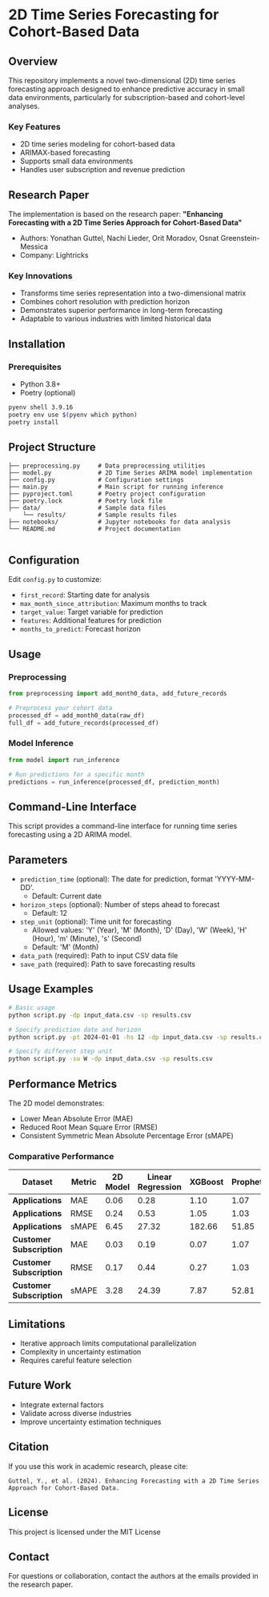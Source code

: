 # 2D Time Series Forecasting for Cohort-Based Data

## Overview

This repository implements a novel two-dimensional (2D) time series forecasting approach designed to enhance predictive accuracy in small data environments, particularly for subscription-based and cohort-level analyses.

### Key Features

- 2D time series modeling for cohort-based data
- ARIMAX-based forecasting
- Supports small data environments
- Handles user subscription and revenue prediction

## Research Paper

The implementation is based on the research paper:
**"Enhancing Forecasting with a 2D Time Series Approach for Cohort-Based Data"**
- Authors: Yonathan Guttel, Nachi Lieder, Orit Moradov, Osnat Greenstein-Messica
- Company: Lightricks

### Key Innovations

- Transforms time series representation into a two-dimensional matrix
- Combines cohort resolution with prediction horizon
- Demonstrates superior performance in long-term forecasting
- Adaptable to various industries with limited historical data

## Installation

### Prerequisites

- Python 3.8+
- Poetry (optional)

```bash
pyenv shell 3.9.16
poetry env use $(pyenv which python)
poetry install
```


## Project Structure

```
├── preprocessing.py     # Data preprocessing utilities
├── model.py             # 2D Time Series ARIMA model implementation
├── config.py            # Configuration settings
├── main.py              # Main script for running inference
├── pyproject.toml       # Poetry project configuration
├── poetry.lock          # Poetry lock file
├── data/                # Sample data files
    └── results/         # Sample results files
├── notebooks/           # Jupyter notebooks for data analysis
└── README.md            # Project documentation
 
```

## Configuration

Edit `config.py` to customize:
- `first_record`: Starting date for analysis
- `max_month_since_attribution`: Maximum months to track
- `target_value`: Target variable for prediction
- `features`: Additional features for prediction
- `months_to_predict`: Forecast horizon

## Usage

### Preprocessing

```python
from preprocessing import add_month0_data, add_future_records

# Preprocess your cohort data
processed_df = add_month0_data(raw_df)
full_df = add_future_records(processed_df)
```

### Model Inference

```python
from model import run_inference

# Run predictions for a specific month
predictions = run_inference(processed_df, prediction_month)
```

## Command-Line Interface
This script provides a command-line interface for running time series forecasting using a 2D ARIMA model.

## Parameters
- `prediction_time` (optional): The date for prediction, format 'YYYY-MM-DD'. 
  - Default: Current date
- `horizon_steps` (optional): Number of steps ahead to forecast
  - Default: 12
- `step_unit` (optional): Time unit for forecasting
  - Allowed values: 'Y' (Year), 'M' (Month), 'D' (Day), 'W' (Week), 'H' (Hour), 'm' (Minute), 's' (Second)
  - Default: 'M' (Month)
- `data_path` (required): Path to input CSV data file
- `save_path` (required): Path to save forecasting results

## Usage Examples
```bash
# Basic usage
python script.py -dp input_data.csv -sp results.csv

# Specify prediction date and horizon
python script.py -pt 2024-01-01 -hs 12 -dp input_data.csv -sp results.csv

# Specify different step unit
python script.py -su W -dp input_data.csv -sp results.csv
```

## Performance Metrics

The 2D model demonstrates:
- Lower Mean Absolute Error (MAE)
- Reduced Root Mean Square Error (RMSE)
- Consistent Symmetric Mean Absolute Percentage Error (sMAPE)

### Comparative Performance
| Dataset               | Metric | 2D Model | Linear Regression | XGBoost | Prophet |
|-----------------------|--------|----------|-------------------|---------|---------|
| **Applications**      | MAE    | 0.06     | 0.28              | 1.10    | 1.07    |
| **Applications**      | RMSE   | 0.24     | 0.53              | 1.05    | 1.03    |
| **Applications**      | sMAPE  | 6.45     | 27.32             | 182.66  | 51.85   |
| **Customer Subscription** | MAE  | 0.03     | 0.19              | 0.07    | 1.07    |
| **Customer Subscription** | RMSE   | 0.17     | 0.44              | 0.27    | 1.03    |
| **Customer Subscription** | sMAPE  | 3.28     | 24.39             | 7.87    | 52.81   |

## Limitations

- Iterative approach limits computational parallelization
- Complexity in uncertainty estimation
- Requires careful feature selection

## Future Work

- Integrate external factors
- Validate across diverse industries
- Improve uncertainty estimation techniques

## Citation

If you use this work in academic research, please cite:
```
Guttel, Y., et al. (2024). Enhancing Forecasting with a 2D Time Series Approach for Cohort-Based Data.
```

## License

This project is licensed under the MIT License

## Contact

For questions or collaboration, contact the authors at the emails provided in the research paper.
